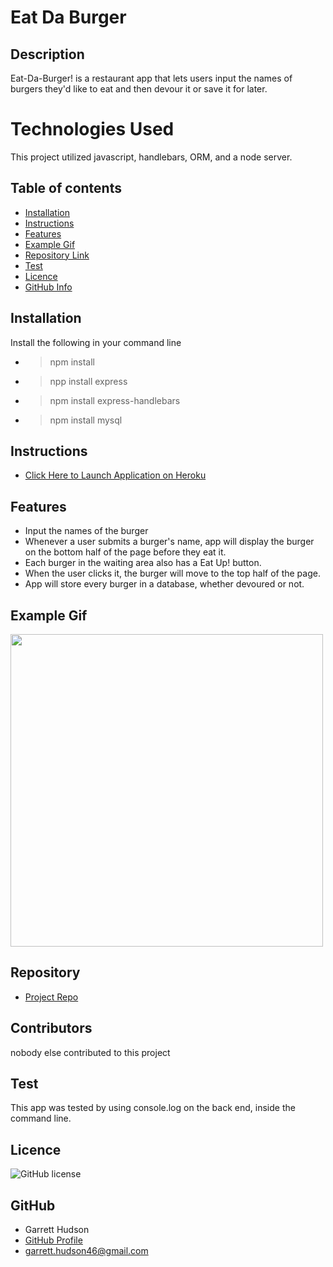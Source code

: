 # **Eat Da Burger**


## Description

Eat-Da-Burger! is a restaurant app that lets users input the names of burgers they'd like to eat and then devour it or save it for later.

# Technologies Used

This project utilized javascript, handlebars, ORM, and a node server.

## Table of contents

- [Installation](#installation)
- [Instructions](#instructions)
- [Features](#features)
- [Example Gif](#example-gif)
- [Repository Link](#Repository)
- [Test](#Test)
- [Licence](#Licence)
- [GitHub Info](#GitHub)

## Installation

Install the following in your command line

- > npm install
- > npp install express
- > npm install express-handlebars
- > npm install mysql

## Instructions

- [Click Here to Launch Application on Heroku]()

## Features

- Input the names of the burger
- Whenever a user submits a burger's name, app will display the burger on the bottom half of the page before they eat it.
- Each burger in the waiting area also has a Eat Up! button.
- When the user clicks it, the burger will move to the top half of the page.
- App will store every burger in a database, whether devoured or not.

## Example Gif

<img src="" width="500" />

## Repository

- [Project Repo](https://github.com/ghudson46/eat-da-burger)

## Contributors

nobody else contributed to this project

## Test

This app was tested by using console.log on the back end, inside the command line.

## Licence

![GitHub license](https://img.shields.io/badge/license-MIT-blue.svg)

## GitHub


- Garrett Hudson
- [GitHub Profile](https://github.com/ghudson46)
- <garrett.hudson46@gmail.com>